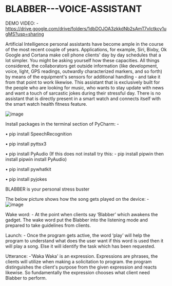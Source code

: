 # BLABBER---VOICE-ASSISTANT

DEMO VIDEO: - https://drive.google.com/drive/folders/1dbDOJOA3zkkdNb2sAmT7vIctkcy1ugMS?usp=sharing 


Artificial Intelligence personal assistants have become ample in the course of the most recent couple of years. Applications, for example, Siri, Bixby, Ok Google and Cortana make cell phone clients' day by day schedules that a lot simpler. You might be asking yourself how these capacities. All things considered, the collaborators get outside information (like development, voice, light, GPS readings, outwardly characterized markers, and so forth) by means of the equipment's sensors for additional handling - and take it from that point to work likewise. This assistant that is exclusively built for the people who are looking for music, who wants to stay update with news and want a touch of sarcastic jokes during their stressful day. There is no assistant that is directly present in a smart watch and connects itself with the smart watch health fitness feature.

![image](https://user-images.githubusercontent.com/83442712/143538621-afaf26e9-c05b-4585-85bd-5c80ee9a6d2f.png)

Install packages in the terminal section of PyCharm: -

•	pip install SpeechRecognition

•	pip install pyttsx3

•	pip install PyAudio 
(If this does not install try this: - pip install pipwin then install pipwin install PyAudio)

•	pip install pywhatkit

•	pip install pyjokes




BLABBER is your personal stress buster

The below picture shows how the song gets played on the device: -
![image](https://user-images.githubusercontent.com/83442712/143538822-9c399f51-214f-47ea-b8e5-73e83f00906f.png)

Wake word: - At the point when clients say ‘Blabber’ which awakens the gadget. The wake word put the Blabber into the listening mode and prepared to take guidelines from clients.

Launch: - Once the program gets active, the word ‘play’ will help the program to understand what does the user want if this word is used then it will play a song. Else it will identify the task which has been requested.

Utterance: -'Waka Waka' is an expression. Expressions are phrases, the clients will utilize when making a solicitation to program. the program distinguishes the client's purpose from the given expression and reacts likewise. So fundamentally the expression chooses what client need Blabber to perform.


